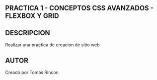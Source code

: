 ## PRACTICA 1 - CONCEPTOS CSS AVANZADOS - FLEXBOX Y GRID

## DESCRIPCION

Realizar una practica de creacion de sitio web

## AUTOR

Creado por Tomás Rincon